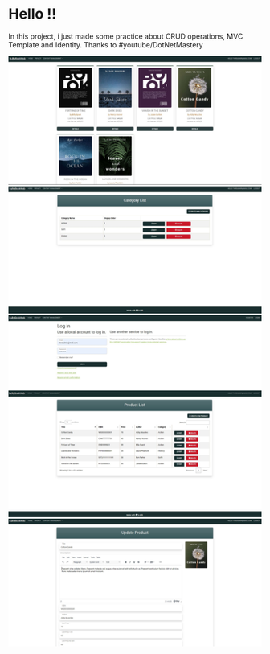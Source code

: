 <h1>Hello !!</h1>
<p>In this project, i just made some practice about CRUD operations, MVC Template and Identity. Thanks to #youtube/DotNetMastery </p>

<img src="https://github.com/byrmTelli/Bulky_ASP_NET/blob/master/HomePage.JPG?raw=true">

<img src="https://github.com/byrmTelli/Bulky_ASP_NET/blob/master/CategoryPage.JPG?raw=true">

<img src="https://github.com/byrmTelli/Bulky_ASP_NET/blob/master/Login.JPG?raw=true">

<img src="https://github.com/byrmTelli/Bulky_ASP_NET/blob/master/ProductPage.JPG?raw=true">

<img src="https://github.com/byrmTelli/Bulky_ASP_NET/blob/master/UpdatePAge.JPG?raw=true">
